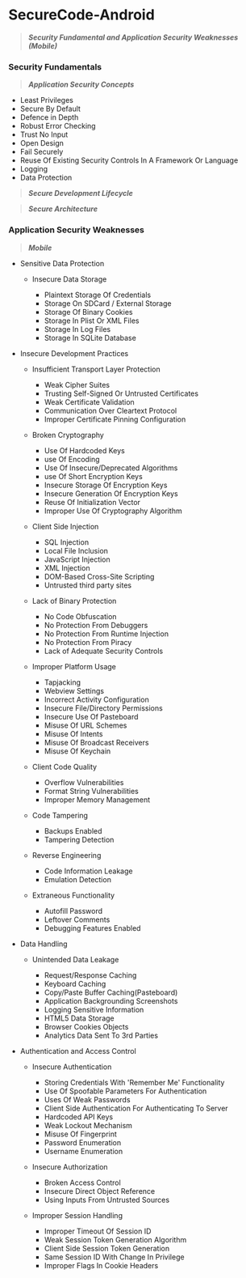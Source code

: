 # SecureCode-Android
> ***Security Fundamental and Application Security Weaknesses (Mobile)***

### Security Fundamentals

> ***Application Security Concepts***

* Least Privileges
* Secure By Default
* Defence in Depth
* Robust Error Checking
* Trust No Input
* Open Design
* Fail Securely
* Reuse Of Existing Security Controls In A Framework Or Language
* Logging
* Data Protection

> ***Secure Development Lifecycle***

> ***Secure Architecture***

### Application Security Weaknesses
> ***Mobile***

- Sensitive Data Protection

	* Insecure Data Storage

		- Plaintext Storage Of Credentials
		- Storage On SDCard / External Storage
		- Storage Of Binary Cookies
		- Storage In Plist Or XML Files
		- Storage In Log Files
		- Storage In SQLite Database

- Insecure Development Practices

	* Insufficient Transport Layer Protection 
		- Weak Cipher Suites
		- Trusting Self-Signed Or Untrusted Certificates
		- Weak Certificate Validation
		- Communication Over Cleartext Protocol
		- Improper Certificate Pinning Configuration

	* Broken Cryptography 
		- Use Of Hardcoded Keys
		- use Of Encoding
		- Use Of Insecure/Deprecated Algorithms
		- use Of Short Encryption Keys
		- Insecure Storage Of Encryption Keys
		- Insecure Generation Of Encryption  Keys
		- Reuse Of Initialization Vector
		- Improper Use Of Cryptography Algorithm

	* Client Side Injection
		- SQL Injection
		- Local File Inclusion
		- JavaScript Injection
		- XML Injection
		- DOM-Based Cross-Site Scripting
		- Untrusted third party sites

	* Lack of Binary Protection 
		- No Code Obfuscation
		- No Protection From Debuggers
		- No Protection From Runtime Injection
		- No Protection From Piracy
		- Lack of Adequate Security Controls

	* Improper Platform Usage
		- Tapjacking
		- Webview Settings
		- Incorrect Activity Configuration
		- Insecure File/Directory Permissions
		- Insecure Use Of Pasteboard
		- Misuse Of URL Schemes
		- Misuse Of Intents
		- Misuse Of Broadcast Receivers
		- Misuse Of Keychain

	* Client Code Quality
		- Overflow Vulnerabilities
		- Format String Vulnerabilities
		- Improper Memory Management

	* Code Tampering 
		- Backups Enabled 
		- Tampering Detection

	* Reverse Engineering 
		- Code Information Leakage
		- Emulation Detection

	* Extraneous Functionality
		- Autofill Password
		- Leftover Comments
		- Debugging Features Enabled

- Data Handling

	* Unintended Data Leakage
	
		- Request/Response Caching 
		- Keyboard Caching 
		- Copy/Paste Buffer Caching(Pasteboard)
		- Application Backgrounding Screenshots
		- Logging Sensitive Information
		- HTML5 Data Storage
		- Browser Cookies Objects
		- Analytics Data Sent To 3rd Parties

- Authentication and Access Control

	* Insecure Authentication
		- Storing Credentials With 'Remember Me' Functionality
		- Use Of Spoofable Parameters For Authentication
		- Uses Of Weak Passwords
		- Client Side Authentication For Authenticating To Server
		- Hardcoded API Keys
		- Weak Lockout Mechanism
		- Misuse Of Fingerprint
		- Password Enumeration
		- Username Enumeration

	* Insecure Authorization
		- Broken Access Control
		- Insecure Direct Object Reference
		- Using Inputs From Untrusted Sources

	* Improper Session Handling
		- Improper Timeout Of Session ID
		- Weak Session Token Generation Algorithm
		- Client Side Session Token Generation
		- Same Session ID With Change In Privilege
		- Improper Flags In Cookie Headers
